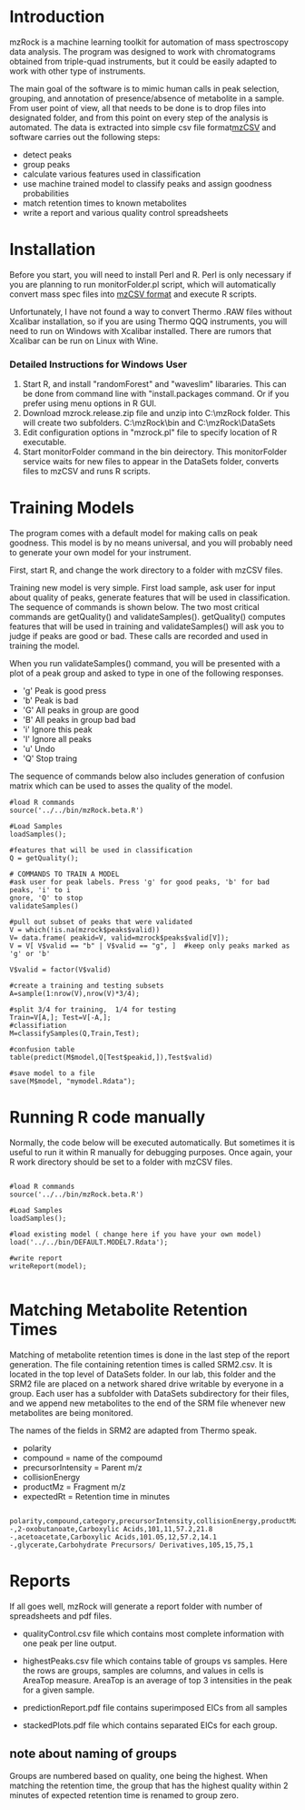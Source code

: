 # Introduction #

mzRock is a machine learning toolkit for automation of mass spectroscopy data analysis. The program was designed to work with chromatograms obtained from triple-quad instruments, but it could be easily adapted to work with other type of instruments.

The main goal of the software is to mimic human calls in peak selection, grouping, and annotation of presence/absence of metabolite in a sample. From user point of view, all that needs to be done is to drop files into designated folder, and from this point on every step of the analysis is automated. The data is extracted into simple csv file format[mzCSV](mzCSV.md) and software carries out the following steps:

  * detect peaks
  * group peaks
  * calculate various features used in classification
  * use machine trained model to classify peaks and assign goodness probabilities
  * match retention times to known metabolites
  * write a report and various quality control spreadsheets

# Installation #

Before you start, you will need to install Perl and R. Perl is only necessary if you are planning to run monitorFolder.pl script, which will automatically convert mass spec files into [mzCSV format](mzCSV.md) and execute R scripts.

Unfortunately, I have not found a way to convert Thermo .RAW files without Xcalibar installation, so if you are using Thermo QQQ instruments, you will need to run on Windows with Xcalibar installed.
There are rumors that Xcalibar can be run on Linux with Wine.

### Detailed Instructions for Windows User ###

  1. Start R, and install "randomForest" and "waveslim" libararies. This can be done from command line with "install.packages command. Or if you prefer using menu options in R GUI.
  1. Download mzrock.release.zip file and unzip into C:\mzRock folder. This will create two subfolders. C:\mzRock\bin and C:\mzRock\DataSets
  1. Edit configuration options in "mzrock.pl" file to specify location of R executable.
  1. Start monitorFolder command in the bin deirectory. This monitorFolder service waits for new files to appear in the DataSets folder, converts files to mzCSV and runs R scripts.

# Training Models #

The program comes with a default model for making calls on peak goodness. This model is by no means universal, and you will probably need to generate your own model for your instrument.

First, start R, and change the work directory to a folder with mzCSV files.

Training new model is very simple.  First load sample, ask user for input about quality of peaks, generate features that will be used in classification. The sequence of commands is shown below. The two most critical commands are getQuality() and validateSamples().  getQuality() computes features that will be used in training and validateSamples() will ask you to judge if peaks are good or bad. These calls are recorded and used in training the model.

When you run validateSamples() command, you will be presented with a plot of a peak group and asked to type in one of the following responses.

  * 'g' Peak is good  press
  * 'b' Peak is bad
  * 'G' All peaks in group are good
  * 'B' All peaks in group bad bad
  * 'i' Ignore this peak
  * 'I' Ignore all peaks
  * 'u' Undo
  * 'Q' Stop traing

The sequence of commands below also includes generation of confusion matrix which can be used to asses the quality of the model.

```
#load R commands
source('../../bin/mzRock.beta.R')

#Load Samples
loadSamples();

#features that will be used in classification
Q = getQuality();

# COMMANDS TO TRAIN A MODEL
#ask user for peak labels. Press 'g' for good peaks, 'b' for bad peaks, 'i' to i
gnore, 'Q' to stop
validateSamples()

#pull out subset of peaks that were validated
V = which(!is.na(mzrock$peaks$valid))
V= data.frame( peakid=V, valid=mzrock$peaks$valid[V]);
V = V[ V$valid == "b" | V$valid == "g", ]  #keep only peaks marked as 'g' or 'b'

V$valid = factor(V$valid)

#create a training and testing subsets 
A=sample(1:nrow(V),nrow(V)*3/4);

#split 3/4 for training,  1/4 for testing
Train=V[A,]; Test=V[-A,];
#classifiation 
M=classifySamples(Q,Train,Test); 

#confusion table
table(predict(M$model,Q[Test$peakid,]),Test$valid)

#save model to a file
save(M$model, "mymodel.Rdata");

```

# Running R code manually #

Normally, the code below will be executed automatically. But sometimes it is useful
to run it within R manually for debugging purposes. Once again, your R work directory
should be set to a folder with mzCSV files.

```

#load R commands
source('../../bin/mzRock.beta.R')

#Load Samples
loadSamples();

#load existing model ( change here if you have your own model)
load('../../bin/DEFAULT.MODEL7.Rdata');

#write report
writeReport(model);


```

# Matching Metabolite Retention Times #

Matching of metabolite retention times is done in the last step of the report generation. The file containing retention times is called SRM2.csv. It is located in the top level of DataSets folder. In our lab, this folder and the SRM2 file are placed on a network shared drive writable by everyone in a group. Each user has a subfolder with DataSets subdirectory for their files, and we append new metabolites to the end of the SRM file whenever new metabolites are being monitored.

The names of the fields in SRM2 are adapted from Thermo speak.

  * polarity
  * compound = name of the compoumd
  * precursorIntensity = Parent m/z
  * collisionEnergy
  * productMz = Fragment m/z
  * expectedRt = Retention time in minutes

```
  polarity,compound,category,precursorIntensity,collisionEnergy,productMz,expectedRt
-,2-oxobutanoate,Carboxylic Acids,101,11,57.2,21.8
-,acetoacetate,Carboxylic Acids,101.05,12,57.2,14.1
-,glycerate,Carbohydrate Precursors/ Derivatives,105,15,75,1

```

# Reports #

If all goes well, mzRock will generate a report folder with number of spreadsheets and pdf files.

  * qualityControl.csv file which contains most complete information with one peak per line output.
  * highestPeaks.csv file which contains table of groups vs samples. Here the rows are groups, samples are columns, and values in cells is AreaTop measure.  AreaTop is an average of top 3 intensities in the peak for a given sample.

  * predictionReport.pdf file contains superimposed EICs from all samples
  * stackedPlots.pdf file which contains separated EICs for each group.

## note about naming of groups ##

Groups are numbered based on quality, one being the highest. When matching the retention time, the group that has the highest quality within 2 minutes of expected retention time is renamed to group zero.













